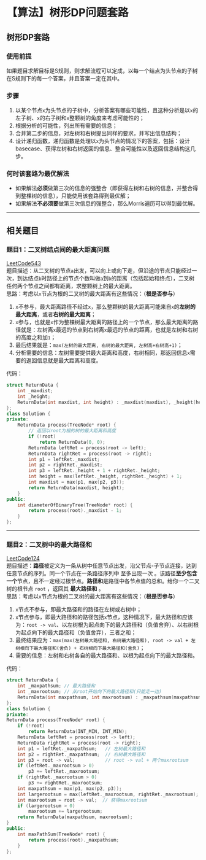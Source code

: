 # 【算法】树形DP问题套路


## 树形DP套路
### 使用前提
如果题目求解目标是S规则，则求解流程可以定成，以每一个结点为头节点的子树在S规则下的每一个答案，并且答案一定在其中。

### 步骤
1. 以某个节点`x`为头节点的子树中，分析答案有哪些可能性，且这种分析是以`x`的左子树、`x`的右子树和`x`整颗树的角度来考虑可能性的；
2. 根据分析的可能性，列出所有需要的信息；
3. 合并第二步的信息，对左树和右树提出同样的要求，并写出信息结构；
4. 设计递归函数，递归函数是处理以`x`为头节点的情况下的答案，包括：设计basecase、获得左树和右树返回的信息、整合可能性以及返回信息结构这几步。

### 何时该套路为最优解法
- 如果解法**必须**做第三次的信息的强整合（即获得左树和右树的信息，并整合得到整棵树的信息），只能使用该套路得到最优解；
- 如果解法**不必须要**做第三次信息的强整合，那么Morris遍历可以得到最优解。

-----

## 相关题目
### 题目1：二叉树结点间的最大距离问题
[LeetCode543](https://leetcode-cn.com/problems/diameter-of-binary-tree/)  
题目描述：从二叉树的节点`a`出发，可以向上或向下走，但沿途的节点只能经过一次，到达结点`b`时路径上的节点个数叫做`a`到`b`的距离（包括起始和终点），二叉树任何两个节点之间都有距离，求整颗树上的最大距离。  
思路：考虑以`x`节点为根的二叉树的最大距离有这些情况：（**根是否参与**）
1. `x`不参与，最大距离路径不经过`x`，那么整颗树的最大距离可能来自`x`的**左树的最大距离**，或者**右树的最大距离**；
2. `x`参与，也就是`x`作为整棵树最大距离的路径上的一个节点，那么最大距离的路径就是：左树离`x`最远的节点到右树离`x`最远的节点的距离，也就是左树和右树的高度之和加`1`；
3. 最后结果就是：`max(左树的最大距离, 右树的最大距离, 左树高+右树高+1)`；
4. 分析需要的信息：左树需要提供最大距离和高度，右树相同，那返回信息`x`需要的返回信息就是最大距离和高度。

代码：  
```cpp
struct ReturnData {
    int _maxdist;
    int _height;
    ReturnData(int maxdist, int height) : _maxdist(maxdist), _height(height) {}
};
class Solution {
private:
    ReturnData process(TreeNode* root) {
        // 返回以root为根的树的最大距离和高度
        if (!root)
            return ReturnData(0, 0);
        ReturnData leftRet = process(root -> left);
        ReturnData rightRet = process(root -> right);
        int p1 = leftRet._maxdist;
        int p2 = rightRet._maxdist;
        int p3 = leftRet._height + 1 + rightRet._height;
        int height = max(leftRet._height, rightRet._height) + 1;
        int maxdist = max(p1, max(p2, p3));
        return ReturnData(maxdist, height);
    }
public:
    int diameterOfBinaryTree(TreeNode* root) {
        return process(root)._maxdist - 1;
    }
};
```

-----

### 题目2：二叉树中的最大路径和
[LeetCode124](https://leetcode-cn.com/problems/binary-tree-maximum-path-sum/)  
题目描述：**路径**被定义为一条从树中任意节点出发，沿父节点-子节点连接，达到任意节点的序列。同一个节点在一条路径序列中 至多出现一次 。该路径**至少包含一个**节点，且不一定经过根节点。**路径和**是路径中各节点值的总和。给你一个二叉树的根节点 `root` ，返回其 **最大路径和** 。  
思路：考虑以`x`节点为根的二叉树的最大距离有这些情况：（**根是否参与**）
1. `x`节点不参与，即最大路径和的路径在左树或右树中；
2. `x`节点参与，即最大路径和的路径包括`x`节点，这种情况下，最大路径和应该为：`root -> val`、以左树根为起点向下的最大路径和（负值舍弃）、以右树根为起点向下的最大路径和（负值舍弃），三者之和；
3. 最终结果应为：`max(max(左树最大路径和, 右树最大路径和), root -> val + 左树根向下最大路径和(舍负) + 右树根向下最大路径和(舍负)`；
4. 需要的信息：左树和右树各自的最大路径和、以根为起点向下的最大路径和。  

代码：  
```cpp
struct ReturnData {
    int _maxpathsum; // 最大路径和
    int _maxrootsum; // 从root开始向下的最大路径和(只能走一边)
    ReturnData(int maxpathsum, int maxrootsum) : _maxpathsum(maxpathsum), _maxrootsum(maxrootsum) {}
};
class Solution {
private:
ReturnData process(TreeNode* root) {
    if (!root)
        return ReturnData(INT_MIN, INT_MIN);
    ReturnData leftRet = process(root -> left);
    ReturnData rightRet = process(root -> right);
    int p1 = leftRet._maxpathsum;   // 左树最大路径和
    int p2 = rightRet._maxpathsum;  // 右树最大路径和
    int p3 = root -> val;           // root -> val + 两个maxrootsum
    if (leftRet._maxrootsum > 0)
        p3 += leftRet._maxrootsum;
    if (rightRet._maxrootsum > 0)
        p3 += rightRet._maxrootsum;
    int maxpathsum = max(p1, max(p2, p3));
    int largerootsum = max(leftRet._maxrootsum, rightRet._maxrootsum);
    int maxrootsum = root -> val;  // 获得maxrootsum
    if (largerootsum > 0)
        maxrootsum += largerootsum;
    return ReturnData(maxpathsum, maxrootsum);
}
public:
    int maxPathSum(TreeNode* root) {
        return process(root)._maxpathsum;
    }
};
```
